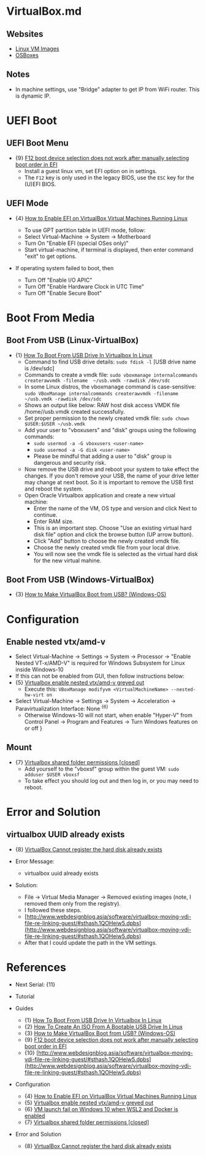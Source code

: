 # VirtualBox.md

## Websites
* [Linux VM Images](https://www.linuxvmimages.com/)
* [OSBoxes](https://www.osboxes.org/)

## Notes

* In machine settings, use "Bridge" adapter to get IP from WiFi router. This is dynamic IP.

# UEFI Boot

## UEFI Boot Menu

* {9} [F12 boot device selection does not work after manually selecting boot order in EFI](https://forums.virtualbox.org/viewtopic.php?t=103602)
  * Install a guest linux vm, set EFI option on in settings.
  * The `F12` key is only used in the legacy BIOS, use the `ESC` key for the (U)EFI BIOS.

## UEFI Mode

* {4} [How to Enable EFI on VirtualBox Virtual Machines Running Linux](https://www.makeuseof.com/set-up-efi-linux-virtual-machine-virtualbox/)
  * To use GPT partition table in UEFI mode, follow:
  * Select Virtual-Machine -> System -> Motherboard
  * Turn On "Enable EFI (special OSes only)"
  * Start virtual-machine, if terminal is displayed, then enter command "exit" to get options. 

* If operating system failed to boot, then
  * Turn Off "Enable I/O APIC"
  * Turn Off "Enable Hardware Clock in UTC Time"
  * Turn Off "Enable Secure Boot"

# Boot From Media

## Boot From USB (Linux-VirtualBox)

* {1} [How To Boot From USB Drive In Virtualbox In Linux](https://ostechnix.com/how-to-boot-from-usb-drive-in-virtualbox-in-linux/)
  * Command to find USB drive details: `sudo fdisk -l` [USB drive name is /dev/sdc]
  * Commands to create a vmdk file: `sudo vboxmanage internalcommands createrawvmdk -filename  ~/usb.vmdk -rawdisk /dev/sdc`
  * In some Linux distros, the vboxmanage command is case-sensitive: `sudo VBoxManage internalcommands createrawvmdk -filename  ~/usb.vmdk -rawdisk /dev/sdc`
  * Shows an output like below: RAW host disk access VMDK file /home/<user-name>/usb.vmdk created successfully.
  * Set proper permission to the newly created vmdk file: `sudo chown $USER:$USER ~/usb.vmdk`
  * Add your user to "vboxusers" and "disk" groups using the following commands:
    * `sudo usermod -a -G vboxusers <user-name>`
    * `sudo usermod -a -G disk <user-name>`
    * Please be mindful that adding a user to "disk" group is dangerous and security risk.
  * Now remove the USB drive and reboot your system to take effect the changes. If you don't remove your USB, the name of your drive letter may change at next boot. So it is important to remove the USB first and reboot the system.
  * Open Oracle Virtualbox application and create a new virtual machine:
    * Enter the name of the VM, OS type and version and click Next to continue.
    * Enter RAM size.
    * This is an important step. Choose "Use an existing virtual hard disk file" option and click the browse button (UP arrow button).
    * Click "Add" button to choose the newly created vmdk file.
    * Choose the newly created vmdk file from your local drive.
    * You will now see the vmdk file is selected as the virtual hard disk for the new virtual mahine.

## Boot From USB (Windows-VirtualBox)

* {3} [How to Make VirtualBox Boot from USB? (Windows-OS)](https://www.partitionwizard.com/partitionmanager/virtualbox-boot-from-usb.html)

# Configuration

## Enable nested vtx/amd-v

* Select Virtual-Machine -> Settings -> System -> Processor -> "Enable Nested VT-x/AMD-V" is required for Windows Subsystem for Linux inside Windows-10
* If this can not be enabled from GUI, then follow instructions below:
* {5} [Virtualbox enable nested vtx/amd-v greyed out](https://stackoverflow.com/questions/54251855/virtualbox-enable-nested-vtx-amd-v-greyed-out)
  * Execute this: `VBoxManage modifyvm <VirtualMachineName> --nested-hw-virt on`
* Select Virtual-Machine -> Settings -> System -> Acceleration -> Paravirtualization Interface: None <sup>{6}</sup>
  * Otherwise Windows-10 will not start, when enable "Hyper-V" from Control Panel -> Program and Features -> Turn Windows features on or off
}

## Mount

* {7} [Virtualbox shared folder permissions [closed]](https://stackoverflow.com/questions/26740113/virtualbox-shared-folder-permissions)
  * Add yourself to the "vboxsf" group within the guest VM: `sudo adduser $USER vboxsf`
  * To take effect you should log out and then log in, or you may need to reboot.
  
# Error and Solution

## virtualbox UUID already exists

* {8} [VirtualBox Cannot register the hard disk already exists](https://stackoverflow.com/questions/44114854/virtualbox-cannot-register-the-hard-disk-already-exists)

* Error Message:
  * virtualbox uuid already exists

* Solution:
  * File -> Virtual Media Manager -> Removed existing images (note, I removed them only from the registry).
  * I followed these steps.
  * [http://www.webdesignblog.asia/software/virtualbox-moving-vdi-file-re-linking-guest/#sthash.1QOHeiw5.dpbs](http://www.webdesignblog.asia/software/virtualbox-moving-vdi-file-re-linking-guest/#sthash.1QOHeiw5.dpbs)
  * After that I could update the path in the VM settings.

# References

* Next Serial: {11}

* Tutorial
  
* Guides
  * {1} [How To Boot From USB Drive In Virtualbox In Linux](https://ostechnix.com/how-to-boot-from-usb-drive-in-virtualbox-in-linux/)
  * {2} [How To Create An ISO From A Bootable USB Drive In Linux](https://ostechnix.com/create-iso-bootable-usb-drive-linux/)
  * {3} [How to Make VirtualBox Boot from USB? (Windows-OS)](https://www.partitionwizard.com/partitionmanager/virtualbox-boot-from-usb.html)
  * {9} [F12 boot device selection does not work after manually selecting boot order in EFI](https://forums.virtualbox.org/viewtopic.php?t=103602)
  * {10} [http://www.webdesignblog.asia/software/virtualbox-moving-vdi-file-re-linking-guest/#sthash.1QOHeiw5.dpbs](http://www.webdesignblog.asia/software/virtualbox-moving-vdi-file-re-linking-guest/#sthash.1QOHeiw5.dpbs)

* Configuration
  * {4} [How to Enable EFI on VirtualBox Virtual Machines Running Linux](https://www.makeuseof.com/set-up-efi-linux-virtual-machine-virtualbox/)
  * {5} [Virtualbox enable nested vtx/amd-v greyed out](https://stackoverflow.com/questions/54251855/virtualbox-enable-nested-vtx-amd-v-greyed-out)
  * {6} [VM launch fail on Windows 10 when WSL2 and Docker is enabled](https://www.virtualbox.org/ticket/20357)
  * {7} [Virtualbox shared folder permissions [closed]](https://stackoverflow.com/questions/26740113/virtualbox-shared-folder-permissions)

* Error and Solution
  * {8} [VirtualBox Cannot register the hard disk already exists](https://stackoverflow.com/questions/44114854/virtualbox-cannot-register-the-hard-disk-already-exists)

